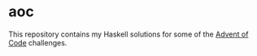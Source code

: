 # aoc

This repository contains my Haskell solutions for some of the [Advent of Code](https://adventofcode.com/) challenges.
